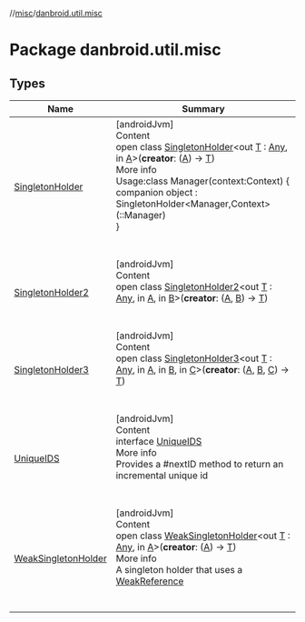 //[misc](../index.md)/[danbroid.util.misc](index.md)



# Package danbroid.util.misc  


## Types  
  
|  Name|  Summary| 
|---|---|
| <a name="danbroid.util.misc/SingletonHolder///PointingToDeclaration/"></a>[SingletonHolder](-singleton-holder/index.md)| <a name="danbroid.util.misc/SingletonHolder///PointingToDeclaration/"></a>[androidJvm]  <br>Content  <br>open class [SingletonHolder](-singleton-holder/index.md)<out [T](-singleton-holder/index.md) : [Any](https://kotlinlang.org/api/latest/jvm/stdlib/kotlin/-any/index.html), in [A](-singleton-holder/index.md)>(**creator**: ([A](-singleton-holder/index.md)) -> [T](-singleton-holder/index.md))  <br>More info  <br>Usage:class Manager(context:Context) {  <br>companion object : SingletonHolder<Manager,Context>(::Manager)  <br>}  <br><br><br>
| <a name="danbroid.util.misc/SingletonHolder2///PointingToDeclaration/"></a>[SingletonHolder2](-singleton-holder2/index.md)| <a name="danbroid.util.misc/SingletonHolder2///PointingToDeclaration/"></a>[androidJvm]  <br>Content  <br>open class [SingletonHolder2](-singleton-holder2/index.md)<out [T](-singleton-holder2/index.md) : [Any](https://kotlinlang.org/api/latest/jvm/stdlib/kotlin/-any/index.html), in [A](-singleton-holder2/index.md), in [B](-singleton-holder2/index.md)>(**creator**: ([A](-singleton-holder2/index.md), [B](-singleton-holder2/index.md)) -> [T](-singleton-holder2/index.md))  <br><br><br>
| <a name="danbroid.util.misc/SingletonHolder3///PointingToDeclaration/"></a>[SingletonHolder3](-singleton-holder3/index.md)| <a name="danbroid.util.misc/SingletonHolder3///PointingToDeclaration/"></a>[androidJvm]  <br>Content  <br>open class [SingletonHolder3](-singleton-holder3/index.md)<out [T](-singleton-holder3/index.md) : [Any](https://kotlinlang.org/api/latest/jvm/stdlib/kotlin/-any/index.html), in [A](-singleton-holder3/index.md), in [B](-singleton-holder3/index.md), in [C](-singleton-holder3/index.md)>(**creator**: ([A](-singleton-holder3/index.md), [B](-singleton-holder3/index.md), [C](-singleton-holder3/index.md)) -> [T](-singleton-holder3/index.md))  <br><br><br>
| <a name="danbroid.util.misc/UniqueIDS///PointingToDeclaration/"></a>[UniqueIDS](-unique-i-d-s/index.md)| <a name="danbroid.util.misc/UniqueIDS///PointingToDeclaration/"></a>[androidJvm]  <br>Content  <br>interface [UniqueIDS](-unique-i-d-s/index.md)  <br>More info  <br>Provides a #nextID method to return an incremental unique id  <br><br><br>
| <a name="danbroid.util.misc/WeakSingletonHolder///PointingToDeclaration/"></a>[WeakSingletonHolder](-weak-singleton-holder/index.md)| <a name="danbroid.util.misc/WeakSingletonHolder///PointingToDeclaration/"></a>[androidJvm]  <br>Content  <br>open class [WeakSingletonHolder](-weak-singleton-holder/index.md)<out [T](-weak-singleton-holder/index.md) : [Any](https://kotlinlang.org/api/latest/jvm/stdlib/kotlin/-any/index.html), in [A](-weak-singleton-holder/index.md)>(**creator**: ([A](-weak-singleton-holder/index.md)) -> [T](-weak-singleton-holder/index.md))  <br>More info  <br>A singleton holder that uses a [WeakReference](https://docs.oracle.com/javase/8/docs/api/java/lang/ref/WeakReference.html)  <br><br><br>

